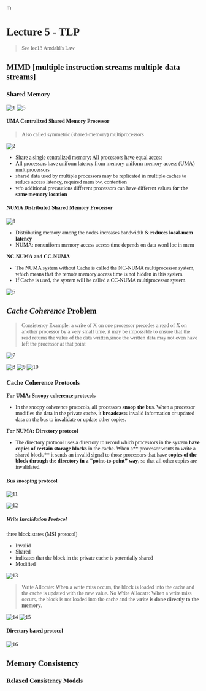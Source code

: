 m<font face = "Times New Roman">

# Lecture 5 - TLP

> See lec13 Amdahl's Law

## MIMD [multiple instruction streams multiple data streams]

### Shared Memory

![1](1.png)
![5](5.png)

#### UMA Centralized Shared Memory Processor

> Also called symmetric (shared-memory) multiprocessors

![2](2.png)

* Share a single centralized memory; All processors have equal access
* All processors have uniform latency from memory uniform memory access (UMA) multiprocessors 
* shared data used by multiple processors may be replicated in multiple caches to reduce access latency, required mem bw, contention
* w/o additional precautions different processors can have different values f**or the same memory location**



#### NUMA Distributed Shared Memory Processor

![3](3.png)

* Distributing memory among the nodes increases bandwidth & **reduces local-mem latency**
* NUMA: nonuniform memory access access time depends on data word loc in mem 

**NC-NUMA and CC-NUMA**

* The NUMA system without Cache is called the NC-NUMA multiprocessor system, which means that the remote memory access time is not hidden in this system. 
* If Cache is used, the system will be called a CC-NUMA
multiprocessor system.

![6](6.png)

## *Cache Coherence* Problem
> Consistency 
> Example: a write of X on one processor precedes a read of X on another processor by a very small time, it may be impossible to ensure that the read returns the value of the data written,since the written data may not even have left the processor at that point


![7](7.png)

![8](8.png)
![9](9.png)
![10](10.png)

### Cache Coherence Protocols

**For UMA: Snoopy coherence protocols**

* In the snoopy coherence protocols, all processors **snoop the bus**. When a processor modifies the data in the private cache, it **broadcasts** invalid information or updated data on the bus to invalidate or update other copies.

**For NUMA: Directory protocol**

* The directory protocol uses a directory to record which processors in the system **have copies of certain storage blocks** in the cache. When a** processor wants to write a shared block,** it sends an invalid signal to those processors that have **copies of the block through the directory in a "point-to-point” way**, so that all other copies are invalidated.

#### Bus snooping protocol

![11](11.png)

![12](12.png)

##### Write Invalidation Protocol

three block states (MSI protocol)

* Invalid 
* Shared
* indicates that the block in the private cache is potentially shared
* Modified

![13](13.png)

> Write Allocate: When a write miss occurs, the block is loaded into the cache and the cache is updated with the new value.
> No Write Allocate: When a write miss occurs, the block is not loaded into the cache and the w**rite is done directly to the memory**.


![14](14.png)
![15](15.png)


#### Directory based protocol

![16](16.png)

## Memory Consistency

### Relaxed Consistency Models
### 

</font>
